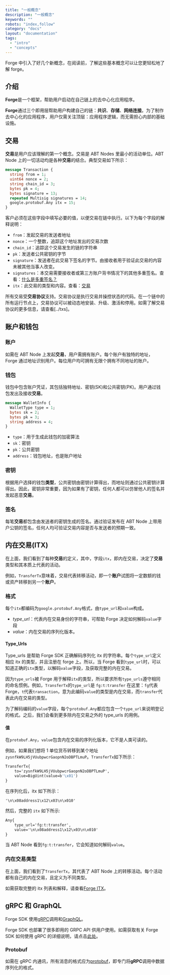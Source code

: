 ```yaml
---
title: "一般概念"
description: "一般概念"
keywords: ""
robots: "index,follow"
category: "docs"
layout: "documentation"
tags:
  - "intro"
  - "concepts"
---
```


Forge 中引入了好几个新概念，在阅读前，了解这些基本概念可以让您更轻松地了解 forge。

## 介绍

**Forge**是一个框架，帮助用户启动在自己链上的去中心化应用程序。

**Forge**通过三个即用层帮助用户构建自己的链：**共识**、**存储**、**网络连接**。为了制作去中心化的应用程序，用户仅需关注顶层：应用程序逻辑，而无需担心内部的基础设施。

## 交易

**交易**是用户应该理解的第一个概念。交易是 ABT Nodes 里最小的活动单位。ABT Node 上的一切活动均是各种**交易**的结合。典型交易如下所示：

```protobuf
message Transaction {
  string from = 1;
  uint64 nonce = 2;
  string chain_id = 3;
  bytes pk = 4;
  bytes signature = 13;
  repeated Multisig signatures = 14;
  google.protobuf.Any itx = 15;
}
```

客户必须在这些字段中填写必要的值，以便交易在链中执行。以下为每个字段的解释说明：

- `from`：发起交易的发送者地址
- `nonce`：一个整数，追踪这个地址发出的交易次数
- `chain_id`：追踪这个交易发生的链的字符串
- `pk`：发送者公共密钥的字节
- `signature`：发送者在此交易下签名的字节。由接收者用于验证此交易的内容未被其他当事人改变。
- `signatures`：本交易需要接收者或第三方账户背书情况下的其他多重签名。查看：[什么是多重签名？](../arch/multisig.md)
- `itx`：此交易的类型和内容。查看：[交易](../txs)

所有交易受**交易协议**支持。交易协议是执行交易并操控状态的代码。在一个链中的所有运行节点上，交易协议可以被动态地安装、升级、激活和停用。如需了解交易协议的更多信息，请查看[../txs]。

## 账户和钱包

### 账户

如需在 ABT Node 上发起**交易**，用户需拥有账户。每个账户有独特的地址，Forge 通过地址识别用户。每位用户均可拥有无限个拥有不同地址的账户。

### 钱包

钱包中包含账户凭证，其包括独特地址、密钥(SK)和公共密钥(PK)。用户通过钱包发出及接收**交易**。

```protobuf
message WalletInfo {
  WalletType type = 1;
  bytes sk = 2;
  bytes pk = 3;
  string address = 4;
}
```

- `type`：用于生成此钱包的加密算法
- `sk`：密钥
- `pk`：公共密钥
- `address`：钱包地址，也是账户地址

### 密钥

根据用户选择的钱包**类型**，公共密钥由密钥计算得出，而地址则通过公共密钥计算得出。因此，密钥非常重要，因为如果有了密钥，任何人都可以仿冒他人的签名并发起恶意**交易**。

### 签名

每笔**交易**都包含由发送者的密钥生成的签名。通过验证发布在 ABT Node 上带用户公钥的签名，任何人均可验证交易内容是否与发送者的预期一致。

## 内在交易(ITX)

在上面，我们看到了每种**交易**的定义，其中，字段`itx`，即内在交易，决定了**交易**类型和其本质上代表的活动。

例如，`TransferTx`意味着，交易代表转移活动，即一个**账户**试图将一定数额的钱或资产转移到另一个**账户**。

### 格式

每个`itx`都编码为`google.protobuf.Any`格式，由`type_url`和`value`构成。

- _type_url_：代表内在交易身份的字符串，可帮助 Forge 决定如何解码`value`字段
- _value_：内在交易的序列化版本。

#### Type_Urls

Type_urls 是帮助 Forge SDK 正确解码序列化 itx 的字符串。每个`type_url`定义相应 itx 的类型，并且注册在 forge 上。所以，当 Forge 看到`type_url`时，可以知道正确的`itx`类型，以解码`value`字段，及获取完整的内在交易。

因为`type_urls`被 Forge 用于解释`itx`的类型，所以要求所有`type_urls`遵守相同的命名惯例。例如，`TransferTx`的`type_url`是
`fg:t:transfer`
在这里：`fg`代表 Forge，`t`代表`transaction`，意为此编码`value`的类型是内在交易，而`transfer`代表此内在交易的类型。

为了解码编码的`value`字段，每个`protobuf.Any`都应包含一个`type_url`来说明登记的格式。之后，我们会看到更多除内在交易之外的 type_urls 的用例。

#### 值

在`protobuf.Any`，`value`包含内在交易的序列化版本，它不是人类可读的。

例如，如果我们想将 1 单位货币转移到某个地址`zysnfkW9LH5jVUubpwcrGaopnN2oDBPTLmuP`。`TransferTx`如下所示：

```protobuf
TransferTx{
    to='zysnfkW9LH5jVUubpwcrGaopnN2oDBPTLmuP',
    value=BigUint(value=b'\x01')
}
```

在序列化后，itx 如下所示：

```
'\n\x08address1\x12\x03\n\x010'
```

然后，完整的 `itx` 如下所示:

```protobuf
Any{
    type_url='fg:t:transfer',
    value='\n\x08address1\x12\x03\n\x010'
}
```

当 ABT Node 看到`fg:t:transfer`，它会知道如何解码`value`。

### 内在交易类型

在上面，我们看到了`TransferTx`，其代表了 ABT Node 上的转移活动。每个活动都有自己的内在交易，且定义为不同类型。

如需获取完整的 itx 列表和解释，请查看[Forge ITX](/txs)。

## gRPC 和 GraphQL

Forge SDK 使用[gRPC](https://grpc.io/docs/)调用和[GraphQL](https://graphql.org/learn/)。

Forge SDK 也部署了很多即用的 GRPC API 供用户使用。如需获取有关 Forge SDK 如何使用 gRPC 的详细说明，请点击[此处](../core/rpc)。

### Protobuf

如需在 gRPC 内通讯，所有消息的格式应为[protobuf](https://developers.google.com/protocol-buffers/)，即专门将**gRPC**调用中数据序列化的格式。

<!--stackedit_data:
eyJoaXN0b3J5IjpbMTc2OTAzMTUyMCwxNDYxNTg3OTQ2LDMzMD
E2ODk2LDEwNzU4MzAwMzAsLTE0MzU0MjM1NjgsNjk5Mjg0NDgz
LDYxNzMzODQ2M119
-->
